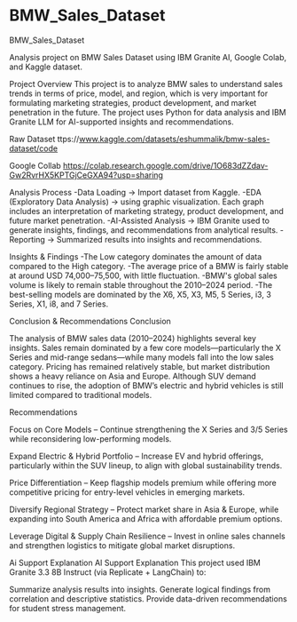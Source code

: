 # BMW_Sales_Dataset
BMW_Sales_Dataset

Analysis project on BMW Sales Dataset using IBM Granite AI, Google Colab, and Kaggle dataset.

Project Overview
This project is to analyze BMW sales to understand sales trends in terms of price, model, and region, which is very important for formulating marketing strategies, product development, and market penetration in the future.
The project uses Python for data analysis and IBM Granite LLM for AI-supported insights and recommendations.

Raw Dataset 
ttps://www.kaggle.com/datasets/eshummalik/bmw-sales-dataset/code

Google Collab
https://colab.research.google.com/drive/1O683dZZdav-Gw2RvrHX5KPTGjCeGXA94?usp=sharing 

Analysis Process
-Data Loading → Import dataset from Kaggle.
-EDA (Exploratory Data Analysis) → using graphic visualization. Each graph includes an interpretation of marketing strategy, product development, and future market penetration.
-AI-Assisted Analysis → IBM Granite used to generate insights, findings, and recommendations from analytical results.
-Reporting → Summarized results into insights and recommendations.

Insights & Findings
-The Low category dominates the amount of data compared to the High category.
-The average price of a BMW is fairly stable at around USD 74,000–75,500, with little fluctuation.
-BMW's global sales volume is likely to remain stable throughout the 2010–2024 period.
-The best-selling models are dominated by the X6, X5, X3, M5, 5 Series, i3, 3 Series, X1, i8, and 7 Series.


Conclusion & Recommendations
Conclusion

The analysis of BMW sales data (2010–2024) highlights several key insights. Sales remain dominated by a few core models—particularly the X Series and mid-range sedans—while many models fall into the low sales category. Pricing has remained relatively stable, but market distribution shows a heavy reliance on Asia and Europe. Although SUV demand continues to rise, the adoption of BMW’s electric and hybrid vehicles is still limited compared to traditional models.

Recommendations

Focus on Core Models – Continue strengthening the X Series and 3/5 Series while reconsidering low-performing models.

Expand Electric & Hybrid Portfolio – Increase EV and hybrid offerings, particularly within the SUV lineup, to align with global sustainability trends.

Price Differentiation – Keep flagship models premium while offering more competitive pricing for entry-level vehicles in emerging markets.

Diversify Regional Strategy – Protect market share in Asia & Europe, while expanding into South America and Africa with affordable premium options.

Leverage Digital & Supply Chain Resilience – Invest in online sales channels and strengthen logistics to mitigate global market disruptions.

Ai Support Explanation
AI Support Explanation This project used IBM Granite 3.3 8B Instruct (via Replicate + LangChain) to:

Summarize analysis results into insights.
Generate logical findings from correlation and descriptive statistics.
Provide data-driven recommendations for student stress management.
